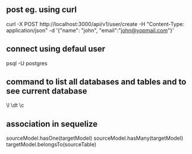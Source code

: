 ## post eg. using curl

curl -X POST http://localhost:3000/api/v1/user/create -H "Content-Type: application/json" -d '{"name": "john", "email":"john@yopmail.com"}'

## connect using defaul user

psql -U postgres

## command to list all databases and tables and to see current database

\l
\dt
\c

## association in sequelize

sourceModel.hasOne(targetModel)
sourceModel.hasMany(targetModel)
targetModel.belongsTo(sourceTable)
